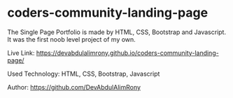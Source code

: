 # coders-community-landing-page
The Single Page Portfolio is made by HTML, CSS, Bootstrap and Javascript. It was the first noob level project of my own. 

Live Link: https://devabdulalimrony.github.io/coders-community-landing-page/

Used Technology: HTML, CSS, Bootstrap, Javascript

Author: https://github.com/DevAbdulAlimRony
